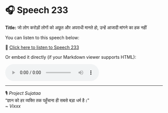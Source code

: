 # 🎧 Speech 233  
**Title:** जो लोग करोड़ों लोगों को अछूत और अपराधी मानते हो, उन्हें आजादी मांगने का हक नहीं  

You can listen to this speech below:  

🔗 [Click here to listen to Speech 233](https://raw.githubusercontent.com/borkarsachin97/ProjectSujataa/refs/heads/main/Vol%2040/233.mp3)  

Or embed it directly (if your Markdown viewer supports HTML):  

<audio controls>
  <source src="https://raw.githubusercontent.com/borkarsachin97/ProjectSujataa/refs/heads/main/Vol%2040/233.mp3" type="audio/mpeg">
  Your browser does not support the audio element.
</audio>

---

🎙️ *Project Sujataa*  
“ज्ञान को हर व्यक्ति तक पहुँचाना ही सबसे बड़ा धर्म है।”  
~ *Vixxx*

